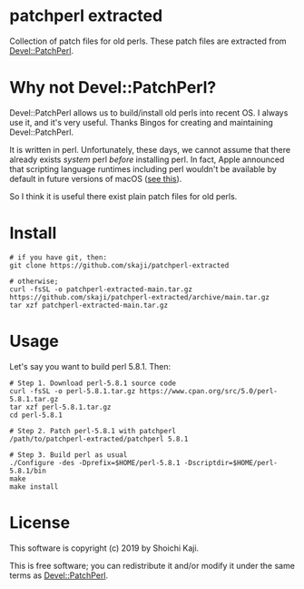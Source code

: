 # patchperl extracted

Collection of patch files for old perls.
These patch files are extracted from [Devel::PatchPerl](https://metacpan.org/pod/Devel::PatchPerl).

# Why not Devel::PatchPerl?

Devel::PatchPerl allows us to build/install old perls into recent OS.
I always use it, and it's very useful. Thanks Bingos for creating and maintaining Devel::PatchPerl.

It is written in perl. Unfortunately, these days, we cannot assume that there already exists *system* perl *before* installing perl.
In fact, Apple announced that scripting language runtimes including perl wouldn't be available by default in future versions of macOS
([see this](https://developer.apple.com/documentation/xcode_release_notes/xcode_11_release_notes)).

So I think it is useful there exist plain patch files for old perls.

# Install

```
# if you have git, then:
git clone https://github.com/skaji/patchperl-extracted

# otherwise;
curl -fsSL -o patchperl-extracted-main.tar.gz https://github.com/skaji/patchperl-extracted/archive/main.tar.gz
tar xzf patchperl-extracted-main.tar.gz
```

# Usage

Let's say you want to build perl 5.8.1. Then:

```
# Step 1. Download perl-5.8.1 source code
curl -fsSL -o perl-5.8.1.tar.gz https://www.cpan.org/src/5.0/perl-5.8.1.tar.gz
tar xzf perl-5.8.1.tar.gz
cd perl-5.8.1

# Step 2. Patch perl-5.8.1 with patchperl
/path/to/patchperl-extracted/patchperl 5.8.1

# Step 3. Build perl as usual
./Configure -des -Dprefix=$HOME/perl-5.8.1 -Dscriptdir=$HOME/perl-5.8.1/bin
make
make install
```

# License

This software is copyright (c) 2019 by Shoichi Kaji.

This is free software;
you can redistribute it and/or modify it under the same terms
as [Devel::PatchPerl](https://metacpan.org/pod/Devel::PatchPerl).
